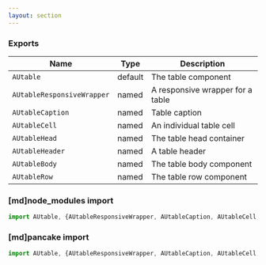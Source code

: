 ```yaml
---
layout: section
---
```


### Exports

| Name       | Type    | Description |
|------------|---------|----------------------------------------------------------------------------- |
| `AUtable`      | default | The table component |
| `AUtableResponsiveWrapper`      | named | A responsive wrapper for a table |
| `AUtableCaption`      | named | Table caption |
| `AUtableCell`      | named | An individual table cell |
| `AUtableHead`      | named | The table head container |
| `AUtableHeader`      | named | A table header |
| `AUtableBody`      | named | The table body component |
| `AUtableRow`      | named | The table row component |


### [md]node_modules import

```jsx
import AUtable, {AUtableResponsiveWrapper, AUtableCaption, AUtableCell, AUtableHead, AUtableHeader, AUtableBody, AUtableRow} from '@gov.au/table';
```

### [md]pancake import

```jsx
import AUtable, {AUtableResponsiveWrapper, AUtableCaption, AUtableCell, AUtableHead, AUtableHeader, AUtableBody, AUtableRow}  from './table';
```
